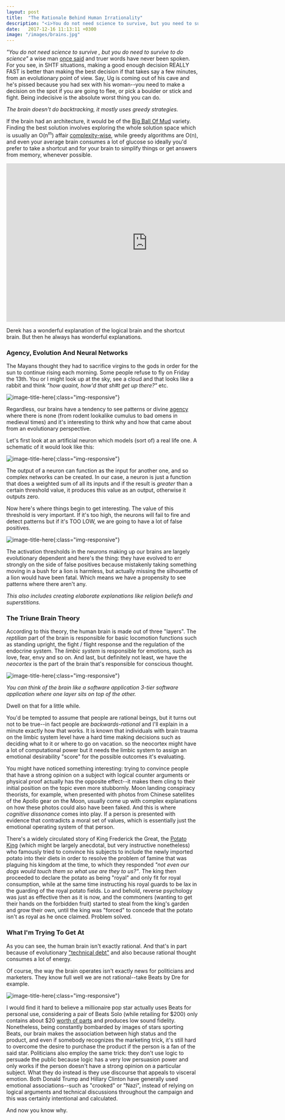 ```yaml
---
layout: post
title:  "The Rationale Behind Human Irrationality"
description: "<i>You do not need science to survive, but you need to survive to do science</i> a wise man once said, and truer words have never been spoken. For you see, in SHTF situations, making a good enough decision REALLY FAST is better than making the best decision if that takes say a few minutes."
date:   2017-12-16 11:13:11 +0300
image: "/images/brains.jpg"
---
```

<i>"You do not need science to survive , but you do need to survive to do science"</i> a wise man [once said](https://medium.com/incerto/how-to-be-rational-about-rationality-432e96dd4d1a) and truer words have never been spoken. For you see, in SHTF situations, making a good enough decision REALLY FAST is better than making the best decision if that takes say a few minutes, from an evolutionary point of view. Say, Ug is coming out of his cave and he's pissed because you had sex with his woman--you need to make a decision on the spot if you are going to flee, or pick a boulder or stick and fight. Being indecisive is the absolute worst thing you can do.

*The brain doesn't do backtracking, it mostly uses greedy strategies.*

If the brain had an architecture, it would be of the [Big Ball Of Mud](https://blog.codinghorror.com/the-big-ball-of-mud-and-other-architectural-disasters/) variety. Finding the best solution involves exploring the whole solution space which is usually an O(n<sup>m</sup>) affair [complexity-wise](https://discrete.gr/complexity/), while greedy algorithms are O(n), and even your average brain consumes a lot of glucose so ideally you'd prefer to take a shortcut and for your brain to simplify things or get answers from memory, whenever possible.

<iframe width="740" height="415" src="https://www.youtube.com/embed/UBVV8pch1dM" frameborder="0" allowfullscreen></iframe>

Derek has a wonderful explanation of the logical brain and the shortcut brain. But then he always has wonderful explanations.

### Agency, Evolution And Neural Networks
The Mayans thought they had to sacrifice virgins to the gods in order for the sun to continue rising each morning. Some people refuse to fly on Friday the 13th. You or I might look up at the sky, see a cloud and that looks like a rabbit and think *"how quaint, how'd that sh#t get up there?"* etc.

![image-title-here](/images/rabbit-cloud.jpg){:class="img-responsive"}

Regardless, our brains have a tendency to see patterns or divine [agency](https://en.wikipedia.org/wiki/Agency_(philosophy)) where there is none (from rodent lookalike cumulus to bad omens in medieval times) and it's interesting to think why and how that came about from an evolutionary perspective.

Let's first look at an artificial neuron which models (sort of) a real life one. A schematic of it would look like this:

![image-title-here](/images/neuron-diagram.png){:class="img-responsive"}

The output of a neuron can function as the input for another one, and so complex networks can be created. In our case, a neuron is just a function that does a weighted sum of all its inputs and if the result is *greater* than a certain threshold value, it produces this value as an output, otherwise it outputs zero.

Now here's where things begin to get interesting. The value of this threshold is very important. If it's too high, the neurons will fail to fire and detect patterns but if it's TOO LOW, we are going to have a lot of false positives.

![image-title-here](/images/lioness.jpg){:class="img-responsive"}

The activation thresholds in the neurons making up our brains are largely evolutionary dependent and here's the thing: they have evolved to err strongly on the side of false positives because mistakenly taking something moving in a bush for a lion is harmless, but actually missing the silhouette of a lion would have been fatal. Which means we have a propensity to see patterns where there aren't any.

<i>
This also includes creating elaborate explanations like religion beliefs and superstitions.
</i>

### The Triune Brain Theory
According to this theory, the human brain is made out of three "layers". The *reptilian* part of the brain is responsible for basic locomotion functions such as standing upright, the fight / flight response and the regulation of the endocrine system. The *limbic system* is responsible for emotions, such as love, fear, envy and so on. And last, but definitely not least, we have the *neocortex* is the part of the brain that's responsible for conscious thought.

![image-title-here](/images/triune.png){:class="img-responsive"}

<i>
You can think of the brain like a software application 3-tier software application where one layer sits on top of the other.
</i>

Dwell on that for a little while.

You'd be tempted to assume that people are rational beings, but it turns out not to be true--in fact people are *backwards-rational* and I'll explain in a minute exactly how that works. It is known that individuals with brain trauma on the limbic system level have a hard time making decisions such as deciding what to it or where to go on vacation. so the neocortex might have a lot of computational power but it needs the limbic system to assign an emotional desirability "score" for the possible outcomes it's evaluating.

You might have noticed something interesting: trying to convince people that have a strong opinion on a subject with logical counter arguments or physical proof actually has the opposite effect--it makes them cling to their initial position on the topic even more stubbornly. Moon landing conspiracy theorists, for example, when presented with photos from Chinese satellites of the Apollo gear on the Moon, usually come up with complex explanations on how these photos could also have been faked. And this is where *cognitive dissonance* comes into play. If a person is presented with evidence that contradicts a moral set of values, which is essentially just the emotional operating system of that person.

There's a widely circulated story of King Frederick the Great, the [Potato King](https://en.wikipedia.org/wiki/Frederick_the_Great) (which might be largely anecdotal, but very instructive nonetheless) who famously tried to convince his subjects to include the newly imported potato into their diets in order to resolve the problem of famine that was plaguing his kingdom at the time, to which they responded <i>"not even our dogs would touch them so what use are they to us?"</i>. The king then proceeded to declare the potato as being "royal" and only fit for royal consumption, while at the same time instructing his royal guards to be lax in the guarding of the royal potato fields. Lo and behold, reverse psychology was just as effective then as it is now, and the commoners (wanting to get their hands on the forbidden fruit) started to steal from the king's garden and grow their own, until the king was "forced" to concede that the potato isn't as royal as he once claimed. Problem solved.

### What I'm Trying To Get At
As you can see, the human brain isn't exactly rational. And that's in part because of evolutionary ["technical debt"](https://en.wikipedia.org/wiki/Technical_debt) and also because rational thought consumes a lot of energy.

Of course, the way the brain operates isn't exactly news for politicians and marketers. They know full well we are not rational--take Beats by Dre for example.

![image-title-here](/images/gaga.jpg){:class="img-responsive"}

I would find it hard to believe a millionaire pop star actually uses Beats for personal use, considering a pair of Beats Solo (while retailing for $200) only contains about $20 [worth of parts](https://www.techspot.com/news/61060-200-beats-headphones-actually-cost-18-make.html) and produces low sound fidelity. Nonetheless, being constantly bombarded by images of stars sporting Beats, our brain makes the association between high status and the product, and even if somebody recognizes the marketing trick, it's still hard to overcome the desire to purchase the product if the person is a fan of the said star. Politicians also employ the same trick: they don't use logic to persuade the public because logic has a very low persuasion power and only works if the person doesn't have a strong opinion on a particular subject. What they do instead is they use discourse that appeals to visceral emotion. Both Donald Trump and Hillary Clinton have generally used emotional associations--such as "crooked" or "Nazi", instead of relying on logical arguments and technical discussions throughout the campaign and this was certainly intentional and calculated.

And now you know why.
